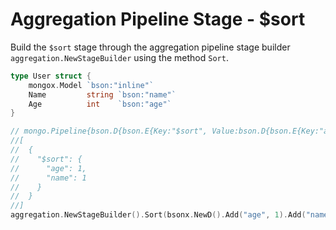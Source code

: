 # Aggregation Pipeline Stage - $sort
Build the `$sort` stage through the aggregation pipeline stage builder `aggregation.NewStageBuilder` using the method `Sort`.

```go
type User struct {
	mongox.Model `bson:"inline"`
	Name         string `bson:"name"`
	Age          int    `bson:"age"`
}

// mongo.Pipeline{bson.D{bson.E{Key:"$sort", Value:bson.D{bson.E{Key:"age", Value:1}, bson.E{Key:"name", Value:1}}}}}
//[
//  {
//    "$sort": {
//      "age": 1,
//      "name": 1
//    }
//  }
//]
aggregation.NewStageBuilder().Sort(bsonx.NewD().Add("age", 1).Add("name", 1).Build()).Build()
```